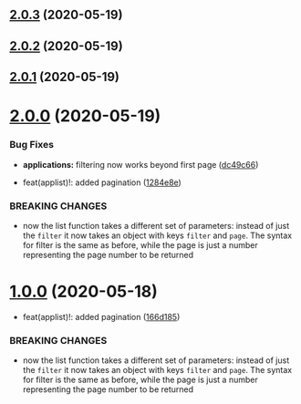 ## [2.0.3](https://github.com/aerogear/unifiedpush-admin-client/compare/2.0.2...2.0.3) (2020-05-19)



## [2.0.2](https://github.com/aerogear/unifiedpush-admin-client/compare/2.0.1...2.0.2) (2020-05-19)



## [2.0.1](https://github.com/aerogear/unifiedpush-admin-client/compare/2.0.0...2.0.1) (2020-05-19)



# [2.0.0](https://github.com/aerogear/unifiedpush-admin-client/compare/1.0.0...2.0.0) (2020-05-19)


### Bug Fixes

* **applications:** filtering now works beyond first page ([dc49c66](https://github.com/aerogear/unifiedpush-admin-client/commit/dc49c66d3fc5c45069f43de4388725644bfde13e))


* feat(applist)!: added pagination ([1284e8e](https://github.com/aerogear/unifiedpush-admin-client/commit/1284e8ec9421c4faf52bded158fe22a3f928cf55))


### BREAKING CHANGES

* now the list function takes a different set of parameters: instead of just the `filter` it now takes an object with keys `filter` and `page`. The syntax for
filter is the same as before, while the page is just a number representing the page number to be returned



# [1.0.0](https://github.com/aerogear/unifiedpush-admin-client/compare/0.1.10...1.0.0) (2020-05-18)


* feat(applist)!: added pagination ([166d185](https://github.com/aerogear/unifiedpush-admin-client/commit/166d185e50e8efab56cf7ac04f55a253ce71c14a))


### BREAKING CHANGES

* now the list function takes a different set of parameters: instead of just the `filter` it now takes an object with keys `filter` and `page`. The syntax for
filter is the same as before, while the page is just a number representing the page number to be returned



